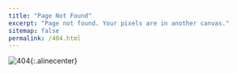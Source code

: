 ```yaml
---
title: "Page Not Found"
excerpt: "Page not found. Your pixels are in another canvas."
sitemap: false
permalink: /404.html
---
```


<!--Sorry, but the page you were trying to view does not exist.-->

![404](https://user-images.githubusercontent.com/92857078/142252010-fb0f11d1-81ee-481e-8a4b-7f747a6a3eee.png){:.alinecenter}